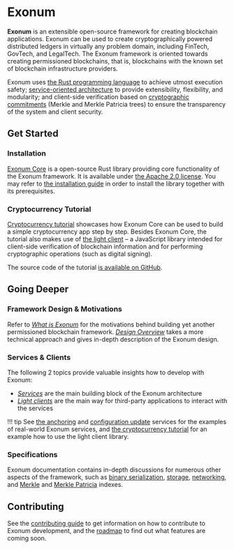 # Exonum

**Exonum** is an extensible open-source framework for creating blockchain applications.
Exonum can be used to create cryptographically powered distributed
ledgers in virtually any problem domain, including FinTech, GovTech, and LegalTech.
The Exonum framework is oriented towards creating permissioned blockchains,
that is, blockchains with the known set of blockchain infrastructure providers.

Exonum uses [the Rust programming language][rust] to achieve utmost execution safety;
[service-oriented architecture][wiki:soa] to provide extensibility, flexibility,
and modularity; and client-side verification based on [cryptographic commitments][wiki:commitment]
(Merkle and Merkle Patricia trees) to ensure the transparency of the system
and client security.

## Get Started

### Installation

[Exonum Core][core] is a open-source Rust library providing core functionality
of the Exonum framework. It is available under [the Apache 2.0 license][apache].
You may refer to [the installation guide](get-started/install.md) in order to install
the library together with its prerequisites.

### Cryptocurrency Tutorial

[Cryptocurrency tutorial](get-started/create-service.md) showcases how Exonum Core
can be used to build a simple cryptocurrency app step by step.
Besides Exonum Core, the tutorial also makes use of [the light client][client] –
a JavaScript library intended for client-side verification of blockchain information
and for performing cryptographic operations (such as digital signing).

The source code of the tutorial [is available on GitHub][tutorial].

## Going Deeper

### Framework Design & Motivations

Refer to [*What is Exonum*](get-started/what-is-exonum.md)
for the motivations behind building
yet another permissioned blockchain framework. [*Design Overview*](get-started/design-overview.md)
takes a more technical approach and gives in-depth description of the Exonum design.

### Services & Clients

The following 2 topics provide valuable insights how to develop with Exonum:

- [*Services*](architecture/services.md) are the main building block
  of the Exonum architecture
- [*Light clients*](architecture/clients.md)
  are the main way for third-party applications to interact with the services

!!! tip
    See [the anchoring][anchoring] and [configuration update][config] services
    for the examples of real-world Exonum services, and [the cryptocurrency tutorial][tutorial]
    for an example how to use the light client library.

### Specifications

Exonum documentation contains in-depth discussions for numerous other aspects
of the framework, such as [binary serialization](architecture/serialization.md),
[storage](architecture/storage.md), [networking](advanced/network.md), and
[Merkle](advanced/merkle-index.md) and [Merkle Patricia](advanced/merkle-patricia-index.md)
indexes.

## Contributing

See the [contributing guide](contributing.md) to get information on how
to contribute to Exonum development, and the [roadmap](roadmap.md) to find out
what features are coming soon.

[rust]: http://rust-lang.org/
[wiki:soa]: https://en.wikipedia.org/wiki/Service-oriented_architecture
[wiki:commitment]: https://en.wikipedia.org/wiki/Commitment_scheme
[core]: http://github.com/exonum/exonum/
[apache]: https://opensource.org/licenses/Apache-2.0
[client]: https://github.com/exonum/exonum-client
[tutorial]: https://github.com/exonum/cryptocurrency
[anchoring]: https://github.com/exonum/exonum-btc-anchoring/
[config]: https://github.com/exonum/exonum-configuration
